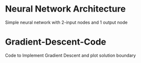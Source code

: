 # Neural Network Architecture
Simple neural network with 2-input nodes and 1 output node


# Gradient-Descent-Code
Code to Implement Gradient Descent and plot solution boundary

